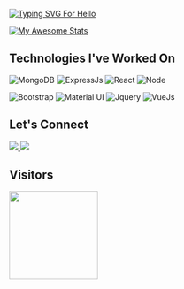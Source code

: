 [![Typing SVG For Hello](https://readme-typing-svg.demolab.com?font=Shantell+Sans&weight=500&size=70&duration=3000&pause=300&color=FA8B00&background=15151500&center=true&vCenter=true&width=1500&height=100&lines=Hey+there!!;I'm+Siddharth+%F0%9F%91%8B)](https://readme-typing-svg.demolab.com?font=Shantell+Sans&weight=500&size=70&duration=3000&pause=300&color=FA8B00&background=15151500&center=true&vCenter=true&width=1500&height=100&lines=Hey+there!!;I'm+Siddharth+%F0%9F%91%8B)

[![My Awesome Stats](https://awesome-github-stats.azurewebsites.net/user-stats/officiallysidsingh?cardType=level-alternate&theme=vision-friendly-dark&preferLogin=false&Border=151515&Text=FDFDFD&Title=FA8B00&Background=151515&Ring=FA8B00&center=true)](https://awesome-github-stats.azurewebsites.net/user-stats/officiallysidsingh?cardType=level-alternate&theme=vision-friendly-dark&preferLogin=false&Border=151515&Text=FDFDFD&Title=FA8B00&Background=151515&Ring=FA8B00&center=true)

## Technologies I've Worked On
<img src="https://img.shields.io/badge/MongoDB-4EA94B?style=for-the-badge&logo=mongodb&logoColor=white" alt="MongoDB">  <img src="https://img.shields.io/badge/express.js%20-%23404d59.svg?&style=for-the-badge" alt="ExpressJs">  <img src="https://img.shields.io/badge/React-20232A?style=for-the-badge&logo=react&logoColor=61DAFB" alt="React">  <img src="https://img.shields.io/badge/Node.js-339933?style=for-the-badge&logo=nodedotjs&logoColor=white" alt="Node">

<img src="https://img.shields.io/badge/bootstrap%20-%23563D7C.svg?&style=for-the-badge&logo=bootstrap&logoColor=white" alt="Bootstrap">  <img src="https://img.shields.io/badge/Material--UI-0081CB?style=for-the-badge&logo=material-ui&logoColor=white" alt="Material UI">  <img src="https://img.shields.io/badge/jquery%20-%230769AD.svg?&style=for-the-badge&logo=jquery&logoColor=white" alt="Jquery">  <img src="https://img.shields.io/badge/vuejs%20-%2335495e.svg?&style=for-the-badge&logo=vue.js&logoColor=%234FC08D" alt="VueJs">  

## Let's Connect
<p align="left">
  <a href="https://www.linkedin.com/in/siddharth-singh-1a2094194/">
    <img src="https://skillicons.dev/icons?i=linkedin" />
  </a>
  
  <a href="https://discordapp.com/users/Siddharth Singh#6391">
    <img src="https://skillicons.dev/icons?i=discord" />
  </a>
</p>

## Visitors
<img src="https://komarev.com/ghpvc/?username=sidsinghrajput" width=160px/>
